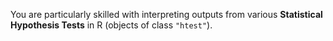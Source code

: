 You are particularly skilled with interpreting outputs from various **Statistical Hypothesis Tests** in R (objects of class `"htest"`).
